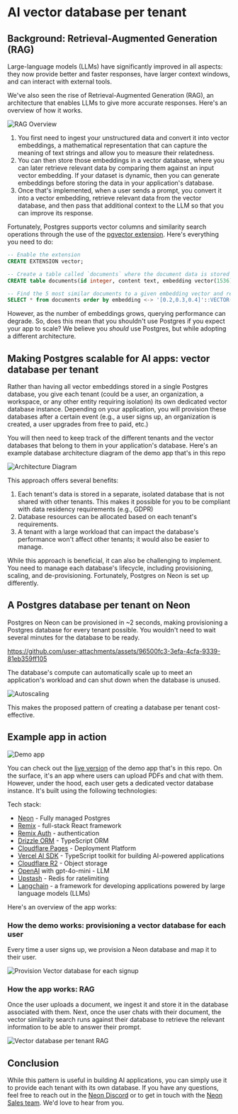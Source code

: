 # AI vector database per tenant

## Background: Retrieval-Augmented Generation (RAG)

Large-language models (LLMs) have significantly improved in all aspects: they now provide better and faster responses, have larger context windows, and can interact with external tools.

We've also seen the rise of Retrieval-Augmented Generation (RAG), an architecture that enables LLMs to give more accurate responses. Here's an overview of how it works.

![RAG Overview](https://github.com/user-attachments/assets/9254d4c4-8c06-4b37-ba68-af0af1139c7b)

1. You first need to ingest your unstructured data and convert it into vector embeddings, a mathematical representation that can capture the meaning of text strings and allow you to measure their relatedness. 
2. You can then store those embeddings in a vector database, where you can later retrieve relevant data by comparing them against an input vector embedding. If your dataset is dynamic, then you can generate embeddings before storing the data in your application's database.
3. Once that's implemented, when a user sends a prompt, you convert it into a vector embedding, retrieve relevant data from the vector database, and then pass that additional context to the LLM so that you can improve its response.

Fortunately, Postgres supports vector columns and similarity search operations through the use of the [pgvector extension](https://github.com/pgvector/pgvector). Here's everything you need to do: 

```sql
-- Enable the extension
CREATE EXTENSION vector;

-- Create a table called `documents` where the document data is stored along with the embedding
CREATE table documents(id integer, content text, embedding vector(1536));

-- Find the 5 most similar documents to a given embedding vector and return them in order of similarity. 
SELECT * from documents order by embedding <-> '[0.2,0.3,0.4]'::VECTOR(1536) LIMIT 5;
```

However, as the number of embeddings grows, querying performance can degrade. So, does this mean that you shouldn't use Postgres if you expect your app to scale? We believe you _should_ use Postgres, but while adopting a different architecture.

## Making Postgres scalable for AI apps: vector database per tenant

Rather than having all vector embeddings stored in a single Postgres database, you give each tenant (could be a user, an organization, a workspace, or any other entity requiring isolation) its own dedicated vector database instance. Depending on your application, you will provision these databases after a certain event (e.g., a user signs up, an organization is created, a user upgrades from free to paid, etc.)

You will then need to keep track of the different tenants and the vector databases that belong to them in your application's database. Here's an example database architecture diagram of the demo app that's in this repo

![Architecture Diagram](https://github.com/user-attachments/assets/c788d581-1d0a-4201-842e-a20bd498e3db)

This approach offers several benefits:
1. Each tenant's data is stored in a separate, isolated database that is not shared with other tenants. This makes it possible for you to be compliant with data residency requirements (e.g., GDPR)
2. Database resources can be allocated based on each tenant's requirements. 
3. A tenant with a large workload that can impact the database's performance won't affect other tenants; it would also be easier to manage.

While this approach is beneficial, it can also be challenging to implement. You need to manage each database's lifecycle, including provisioning, scaling, and de-provisioning. Fortunately, Postgres on Neon is set up differently.

## A Postgres database per tenant on Neon

Postgres on Neon can be provisioned in ~2 seconds, making provisioning a Postgres database for every tenant possible. You wouldn't need to wait several minutes for the database to be ready.

https://github.com/user-attachments/assets/96500fc3-3efa-4cfa-9339-81eb359ff105

The database's compute can automatically scale up to meet an application's workload and can shut down when the database is unused.

![Autoscaling](https://github.com/user-attachments/assets/7f093ead-d51b-46bc-a473-0df483d91c18)

This makes the proposed pattern of creating a database per tenant cost-effective.

## Example app in action

![Demo app](https://github.com/user-attachments/assets/d9dee48f-a6d6-4dd5-bb89-fa5d31ca26e3)

You can check out the [live version](https://ai-vector-db-per-tenant.pages.dev/) of the demo app that's in this repo. On the surface, it's an app where users can upload PDFs and chat with them. However, under the hood, each user gets a dedicated vector database instance. It's built using the following technologies:

Tech stack:
- [Neon](https://neon.tech/ref=github) - Fully managed Postgres
- [Remix](https://remix.run) - full-stack React framework
- [Remix Auth](https://github.com/sergiodxa/remix-auth) - authentication
- [Drizzle ORM](https://drizzle.team/) - TypeScript ORM
- [Cloudflare Pages](https://pages.dev) - Deployment Platform
- [Vercel AI SDK](sdk.vercel.ai/) -  TypeScript toolkit for building AI-powered applications
- [Cloudflare R2](https://www.cloudflare.com/developer-platform/r2/) - Object storage
- [OpenAI](https://openai.com) with gpt-4o-mini - LLM
- [Upstash](https://upstash.com) - Redis for ratelimiting
- [Langchain](https://js.langchain.com/v0.2/docs/introduction/) - a framework for developing applications powered by large language models (LLMs)

Here's an overview of the app works:

### How the demo works: provisioning a vector database for each user

Every time a user signs up, we provision a Neon database and map it to their user. 


![Provision Vector database for each signup](https://github.com/user-attachments/assets/01e31752-cddb-45c5-b595-92c3cb815a88)

### How the app works: RAG

Once the user uploads a document, we ingest it and store it in the database associated with them. Next, once the user chats with their document, the vector similarity search runs against their database to retrieve the relevant information to be able to answer their prompt.

![Vector database per tenant RAG](https://github.com/user-attachments/assets/43e0f872-6bab-4a06-8208-7871723f1fd0)

## Conclusion

While this pattern is useful in building AI applications, you can simply use it to provide each tenant with its own database. If you have any questions, feel free to reach out in the [Neon Discord](https://neon.tech/discord) or to get in touch with the [Neon Sales team](https://neon.tech/contact-sales). We'd love to hear from you.



